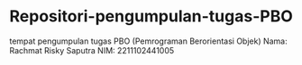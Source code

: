 # Repositori-pengumpulan-tugas-PBO
tempat pengumpulan tugas PBO (Pemrograman Berorientasi Objek)
Nama: Rachmat Risky Saputra
NIM: 2211102441005
